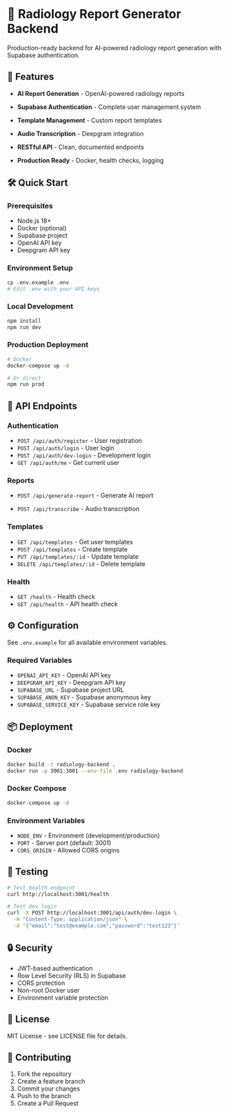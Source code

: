# 🏥 Radiology Report Generator Backend

Production-ready backend for AI-powered radiology report generation with Supabase authentication.

## 🚀 Features

- **AI Report Generation** - OpenAI-powered radiology reports

- **Supabase Authentication** - Complete user management system
- **Template Management** - Custom report templates
- **Audio Transcription** - Deepgram integration

- **RESTful API** - Clean, documented endpoints
- **Production Ready** - Docker, health checks, logging

## 🛠️ Quick Start

### Prerequisites
- Node.js 18+
- Docker (optional)
- Supabase project
- OpenAI API key
- Deepgram API key

### Environment Setup
```bash
cp .env.example .env
# Edit .env with your API keys
```

### Local Development
```bash
npm install
npm run dev
```

### Production Deployment
```bash
# Docker
docker-compose up -d

# Or direct
npm run prod
```

## 🔌 API Endpoints

### Authentication
- `POST /api/auth/register` - User registration
- `POST /api/auth/login` - User login
- `POST /api/auth/dev-login` - Development login
- `GET /api/auth/me` - Get current user

### Reports
- `POST /api/generate-report` - Generate AI report

- `POST /api/transcribe` - Audio transcription

### Templates
- `GET /api/templates` - Get user templates
- `POST /api/templates` - Create template
- `PUT /api/templates/:id` - Update template
- `DELETE /api/templates/:id` - Delete template

### Health
- `GET /health` - Health check
- `GET /api/health` - API health check

## ⚙️ Configuration

See `.env.example` for all available environment variables.





### Required Variables
- `OPENAI_API_KEY` - OpenAI API key
- `DEEPGRAM_API_KEY` - Deepgram API key
- `SUPABASE_URL` - Supabase project URL
- `SUPABASE_ANON_KEY` - Supabase anonymous key
- `SUPABASE_SERVICE_KEY` - Supabase service role key

## 📦 Deployment

### Docker
```bash
docker build -t radiology-backend .
docker run -p 3001:3001 --env-file .env radiology-backend
```

### Docker Compose
```bash
docker-compose up -d
```

### Environment Variables
- `NODE_ENV` - Environment (development/production)
- `PORT` - Server port (default: 3001)
- `CORS_ORIGIN` - Allowed CORS origins

## 🧪 Testing

```bash
# Test health endpoint
curl http://localhost:3001/health

# Test dev login
curl -X POST http://localhost:3001/api/auth/dev-login \
  -H "Content-Type: application/json" \
  -d '{"email":"test@example.com","password":"test123"}'
```

## 🔒 Security

- JWT-based authentication
- Row Level Security (RLS) in Supabase
- CORS protection
- Non-root Docker user
- Environment variable protection

## 📝 License

MIT License - see LICENSE file for details.

## 🤝 Contributing

1. Fork the repository
2. Create a feature branch
3. Commit your changes
4. Push to the branch
5. Create a Pull Request
